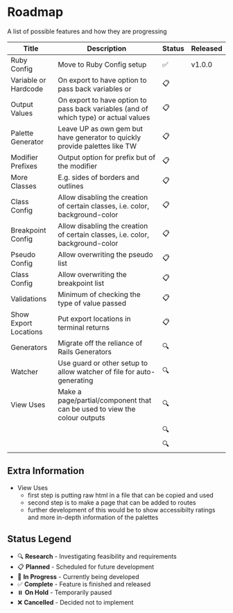 # Roadmap

A list of possible features and how they are progressing

| Title | Description | Status | Released |
|-------|-------------|--------|----------|
| Ruby Config | Move to Ruby Config setup | ✅ | v1.0.0 |
| Variable or Hardcode | On export to have option to pass back variables or  | 📋 |  |
| Output Values | On export to have option to pass back variables (and of which type) or actual values | 📋 |  |
| Palette Generator | Leave UP as own gem but have generator to quickly provide palettes like TW | 📋 |  |
| Modifier Prefixes | Output option for prefix but of the modifier | 📋 |  |
| More Classes | E.g. sides of borders and outlines | 📋 |  |
| Class Config | Allow disabling the creation of certain classes, i.e. color, background-color | 📋 |  |
| Breakpoint Config | Allow disabling the creation of certain classes, i.e. color, background-color | 📋 |  |
| Pseudo Config | Allow overwriting the pseudo list | 📋 |  |
| Class Config | Allow overwriting the breakpoint list | 📋 |  |
| Validations | Minimum of checking the type of value passed | 📋 |  |
| Show Export Locations | Put export locations in terminal returns | 📋 |  |
| Generators | Migrate off the reliance of Rails Generators | 🔍 |  |
| Watcher | Use guard or other setup to allow watcher of file for auto-generating | 🔍 |  |
| View Uses | Make a page/partial/component that can be used to view the colour outputs | 🔍 |  |
|  |  | 🔍 |  |
|  |  | 🔍 |  |

## Extra Information

- View Uses
  - first step is putting raw html in a file that can be copied and used
  - second step is to make a page that can be added to routes
  - further development of this would be to show accessibilty ratings and more in-depth information of the palettes

## Status Legend

- 🔍 **Research** - Investigating feasibility and requirements
- 📋 **Planned** - Scheduled for future development
- 🚧 **In Progress** - Currently being developed
- ✅ **Complete** - Feature is finished and released
- ⏸️ **On Hold** - Temporarily paused
- ❌ **Cancelled** - Decided not to implement
